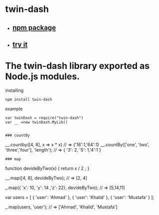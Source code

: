 # twin-dash
- ## [npm package](https://www.npmjs.com/package/twin-dash) 
- ## [try it](https://runkit.com/npm/twin-dash)

# The twin-dash library exported as Node.js modules.

installing
```
npm install twin-dash
```
example
```
var twinDash = require("twin-dash")
var __ =new twinDash.MyLib()


### countBy
```
__.countby([4, 8], x => x * x) 
// => {'16':1,'64':1}
__.countBy(['one', 'two', 'three','four'], 'length');
// => { '3': 2, '5': 1,'4':1 }
```
### map
```
function devideByTwo(x) {
  return x / 2 ;
}
 
__.map([4, 8], devideByTwo);
// => [2, 4]
 
_.map({ 'x': 10, 'y': 14 ,'z': 22}, devideByTwo);
// => [5,14,11] 
 
var users = [
  { 'user': 'Ahmad' },
  { 'user': 'Khalid' },
  { 'user': 'Mustafa' }
];
 
_.map(users, 'user');
// => ['Ahmad', 'Khalid', 'Mustafa']
```


